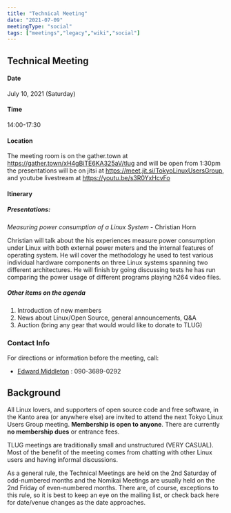```yaml
---
title: "Technical Meeting"
date: "2021-07-09"
meetingType: "social"
tags: ["meetings","legacy","wiki","social"]
---
```


<h2 id="technical_meeting">Technical Meeting</h2>
<h4 id="date">Date</h4>
<p>July 10, 2021 (Saturday)</p>
<h4 id="time">Time</h4>
<p>14:00-17:30</p>
<h4 id="location">Location</h4>
<p>The meeting room is on the gather.town at <a href="https://gather.town/xH4gBiTE6KA325aV/tlug">https://gather.town/xH4gBiTE6KA325aV/tlug</a> and will be open from 1:30pm the presentations will be on jitsi at <a href="https://meet.jit.si/TokyoLinuxUsersGroup">https://meet.jit.si/TokyoLinuxUsersGroup</a>, and youtube livestream at <a href="https://youtu.be/s3R0YxHcvFo">https://youtu.be/s3R0YxHcvFo</a></p>
<h4 id="itinerary">Itinerary</h4>
<h5 id="presentations">Presentations:</h5>
<p><em>Measuring power consumption of a Linux System</em> - Christian Horn</p>
<p>Christian will talk about the his experiences measure power consumption under
Linux with both external power meters and the internal features of operating
system. He will cover the methodology he used to test various individual
hardware components on three Linux systems spanning two different
architectures. He will finish by going discussing tests he has run comparing
the power usage of different programs playing h264 video files.</p>
<h5 id="other_items_on_the_agenda">Other items on the agenda</h5>
<ol>
<li>Introduction of new members</li>
<li>News about Linux/Open Source, general announcements, Q&amp;A</li>
<li>Auction (bring any gear that would would like to donate to TLUG)</li>
</ol>
<h3 id="contact_info">Contact Info</h3>
<p>For directions or information before the meeting, call:</p>
<ul>
<li><a href="./Edward_Middleton">Edward Middleton</a> : 090-3689-0292</li>
</ul>

<h2 id="introduction">Background</h2>
<p>All Linux lovers, and supporters of open source code and free software, in the Kanto area (or anywhere else) are invited to attend the next Tokyo Linux Users Group meeting. <b>Membership is open to anyone</b>. There are currently <b>no membership dues</b> or entrance fees.</p>
<p>TLUG meetings are traditionally small and unstructured (VERY CASUAL). Most of the benefit of the meeting comes from chatting with other Linux users and having informal discussions.</p>
<p>As a general rule, the Technical Meetings are held on the 2nd Saturday of odd-numbered months and the Nomikai Meetings are usually held on the 2nd Friday of even-numbered months. There are, of course, exceptions to this rule, so it is best to keep an eye on the mailing list, or check back here for date/venue changes as the date approaches.</p>
